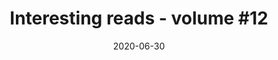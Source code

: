 ---
title: "Interesting reads - volume #12"
url: "https://medium.com/@lukapeharda/interesting-reads-volume-12-93eeef973008"
date: "2020-06-30"
excerpt: "We again have a selection of PHP (mostly Laravel but there are Symfony and WordPress reads as well) and JavaScript (React). Though there is a lot of assorted tech reads as well (and some CSS ones)."
---